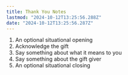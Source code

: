 ```yaml
---
title: Thank You Notes
lastmod: "2024-10-12T13:25:56.288Z"
date: "2024-10-12T13:25:56.287Z"
---
```


1. An optional situational opening
2. Acknowledge the gift
3. Say something about what it means to you
4. Say something about the gift giver
5. An optional situational closing
